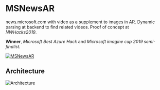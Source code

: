 # MSNewsAR
news.microsoft.com with video as a supplement to images in AR. Dynamic parsing at backend to find related videos. Proof of concept at _NWHacks2019_. 

**Winner**, *Microsoft Best Azure Hack* and *Microsoft imagine cup 2019 semi-finalist*.

[![MSNewsAR](https://img.youtube.com/vi/ALl_-Kd7OM8/0.jpg)](https://www.youtube.com/watch?v=ALl_-Kd7OM8)

## Architecture

![Architecture](https://github.com/dandua98/MSNewsAR/blob/master/common/images/architecture.jpg)